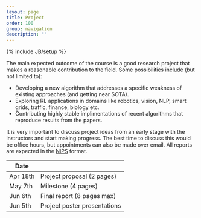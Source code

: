 ```yaml
---
layout: page
title: Project
order: 100
group: navigation
description: ""
---
```

{% include JB/setup %}

The main expected outcome of the course is a good research project that makes a reasonable contribution to the field. Some possibilities include (but not limited to):
- Developing a new algorithm that addresses a specific weakness of existing approaches (and getting near SOTA).
- Exploring RL applications in domains like robotics, vision, NLP, smart grids, traffic, finance, biology etc.
- Contributing highly stable implimentations of recent algorithms that reproduce results from the papers.

It is very important to discuss project ideas from an early stage with the instructors and start making progress. The best time to discuss this would be office hours, but appointments can also be made over email. All reports are expected in the [NIPS](https://nips.cc/Conferences/2017/PaperInformation/StyleFiles) format.

| Date                     |                                                       |
|--------------------------| ------------------------------------------------------|
| Apr 18th                 |   Project proposal (2 pages) |
| May 7th                  |   Milestone (4 pages) |
| Jun 6th                  |   Final report (8 pages max) |
| Jun 5th                  |   Project poster presentations |
